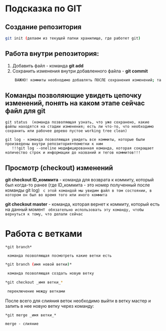 # Подсказка по GIT
## Создание репозитория 
```sh
git init (делаем из текущей папки хранилище, где работет git)
```

## Работа внутри репозитория: 
1. Добавить файл - команда **git add**
2. Сохранить изменения внутри добавленного файла - **git commit** 
     ```sh
      ВАЖНО! коммиты необходимо добавлять ПОСЛЕ сохранения изменений; также к коммитам важно делать пометки, которые в командной строке будут выглядетьЮ как сообщение (git commit -m "сообщение/отметка, что изменилось") 
     ```

## Команды позволяющие увидеть цепочку изменений, понять на каком этапе сейчас файл для git

```
git status  (команда позволяющая узнать, что уже сохранено, какие файлы находятся на стадии изменения; есть ли что-то, что необходимо сохранить или рабочее дерево пустое working tree clean)
```

```
git log - команда позволяющая увидеть все коммиты, которые были произведены внутри репозитория+пометки к ним
   !!!git log --oneline модифицированная команда, которая сокращает количество строк и информации до названий и тегов коммитов!!!
```

## Просмотр (checkout) изменений 

**git checkout ID_коммита** - команда для возврата к коммиту, который был когда-то ранее (где ID_коммита - это номер полученный после команды git log)
``` с этой командой мы увидим файл в том состоянии, в котором он был во время того или иного коммита```

**git checkout master** - команда, которая вернет к коммиту, который есть на данный момент 
``` обязательно использовать эту команду, чтобы вернуться к тому, что делали сейчас``` 

# Работа с ветками 

```
*git branch* 

 команда позволяющая посмотреть какие ветки есть
```

```sh
*git branch (имя новой ветки)*

 команда позволяющая создать новую ветку
```

```sh
*git checkout _имя ветки_*

 переключение между ветками
```


После всего для слияния веток необходимо выйти в ветку мастер и залить в нее новую ветку через команду: 

```
*git merge _имя ветки_*

merge - слияние
```

